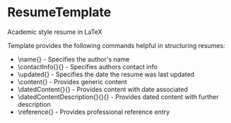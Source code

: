 # ResumeTemplate
Academic style resume in LaTeX

Template provides the following commands helpful in structuring resumes:
* \name{} - Specifies the author's name
* \contactInfo{}{} - Specifies authors contact info
* \updated{} - Specifies the date the resume was last updated
* \content{} - Provides generic content
* \datedContent{}{} - Provides content with date associated
* \datedContentDescription{}{}{} - Provides dated content with further description
* \reference{} - Provides professional reference entry
